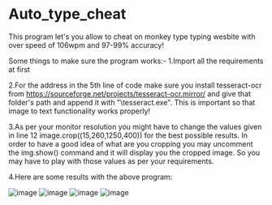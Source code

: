 # Auto_type_cheat
This program let's you allow to cheat on monkey type typing wesbite with over speed of 106wpm and 97-99% accuracy!

Some things to make sure the program works:-
1.Import all the requirements at first

2.For the address in the 5th line of code make sure you install tesseract-ocr from 
  https://sourceforge.net/projects/tesseract-ocr.mirror/
  and give that folder's path and append it with "\tesseract.exe".
  This is important so that image to text functionality works properly!
  
3.As per your monitor resolution you might have to change the values given in line 12
  image.crop((15,260,1250,400))
  for the best possible results. In order to have a good idea of what are you cropping you may uncomment the img.show() command and it will display you the cropped       image.
  So you may have to play with those values as per your requirements.
  
 4.Here are some results with the above program:
 
 ![image](https://user-images.githubusercontent.com/97832138/222518876-d17e83ea-c441-4c1c-9e78-fd1ebca5a2c2.png)
 ![image](https://user-images.githubusercontent.com/97832138/222519097-4733e7fe-87a0-459f-b541-f07ff5dbe4ed.png)
 ![image](https://user-images.githubusercontent.com/97832138/222519379-ed6f5deb-6348-46de-98ae-d15fd405e794.png)
 ![image](https://user-images.githubusercontent.com/97832138/222520016-e57bf9be-c486-4bf9-b858-068cea938a20.png)

